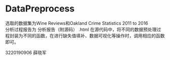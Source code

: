 # DataPreprocess
选取的数据集为Wine Reviews和Oakland Crime Statistics 2011 to 2016  
分析过程报告为 分析报告（附源码） .html
在源代码中，将不同的数据预处理过程封装为不同的函数，在进行缺失值填补、数据可视化等操作时，调用相应的函数即可。  

3220190906  薛晓军
